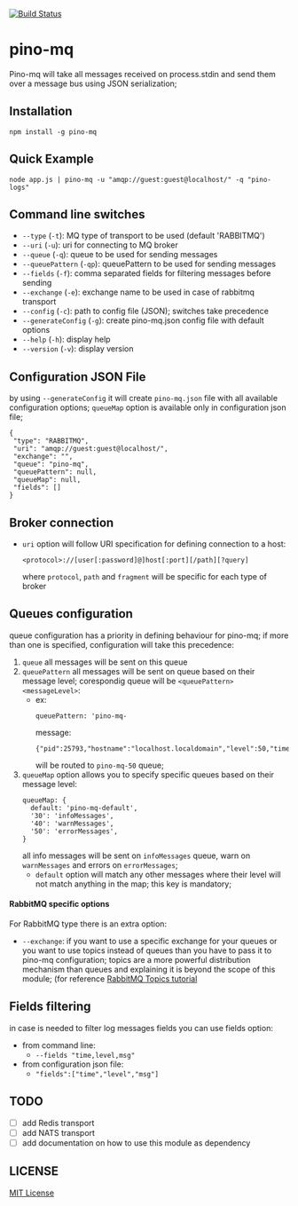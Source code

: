 [![Build Status](https://travis-ci.org/itavy/pino-mq.svg?branch=master)](https://travis-ci.org/itavy/pino-mq)
# pino-mq
Pino-mq will take all messages received on process.stdin and send them over a message bus using JSON serialization;

## Installation

```
npm install -g pino-mq
```

## Quick Example
```
node app.js | pino-mq -u "amqp://guest:guest@localhost/" -q "pino-logs"
```


## Command line switches

- `--type` (`-t`): MQ type of transport to be used (default 'RABBITMQ')
- `--uri` (`-u`): uri for connecting to MQ broker
- `--queue` (`-q`): queue to be used for sending messages
- `--queuePattern` (`-qp`): queuePattern  to be used for sending messages
- `--fields` (`-f`): comma separated fields for filtering messages before sending
- `--exchange` (`-e`): exchange name to be used in case of rabbitmq transport
- `--config` (`-c`): path to config file (JSON); switches take precedence
- `--generateConfig` (`-g`): create pino-mq.json config file with default options
- `--help` (`-h`): display help
- `--version` (`-v`): display version

## Configuration JSON File
by using `--generateConfig` it will create `pino-mq.json` file with all available configuration 
options; `queueMap` option is available only in configuration json file;

```
{
 "type": "RABBITMQ",
 "uri": "amqp://guest:guest@localhost/",
 "exchange": "",
 "queue": "pino-mq",
 "queuePattern": null,
 "queueMap": null,
 "fields": []
}
```

## Broker connection
* `uri` option will follow URI specification for defining connection to a host:

    ```
    <protocol>://[user[:password]@]host[:port][/path][?query]
    ```
    where `protocol`, `path` and `fragment` will be specific for each type of broker

## Queues configuration
queue configuration has a priority in defining behaviour for pino-mq; if more than one is specified, configuration will take this precedence:

1. `queue` all messages will be sent on this queue
2. `queuePattern` all messages will be sent on queue based on their message level; corespondig queue will be `<queuePattern><messageLevel>`:
    * ex: 
        ```
        queuePattern: 'pino-mq-
        ```
        message:
        ```
        {"pid":25793,"hostname":"localhost.localdomain","level":50,"time":1503252634289,"msg":"msg3","v":1}
        ```
        will be routed to `pino-mq-50` queue;
3. `queueMap` option allows you to specify specific queues based on their message level:
    ```
    queueMap: {
      default: 'pino-mq-default',
      '30': 'infoMessages',
      '40': 'warnMessages',
      '50': 'errorMessages', 
    }
    ```
    all info messages will be sent on `infoMessages` queue, warn on `warnMessages` and errors on `errorMessages`;
    * `default` option will match any other messages where their level will not match anything in the map; this key is mandatory;

#### RabbitMQ specific options
For RabbitMQ type there is an extra option: 
* `--exchange`: if you want to use a specific exchange for your queues or you want to use topics instead of queues than you have to pass it to pino-mq configuration; topics are a more powerful distribution mechanism than queues and explaining it is beyond the scope of this module; (for reference [RabbitMQ Topics tutorial](https://www.rabbitmq.com/tutorials/tutorial-five-javascript.html)


## Fields filtering
in case is needed to filter log messages fields you can use fields option:
* from command line:
    * `--fields "time,level,msg"`
* from configuration json file:
    * `"fields":["time","level","msg"]`

## TODO
* [ ] add Redis transport
* [ ] add NATS transport
* [ ] add documentation on how to use this module as dependency

## LICENSE
[MIT License](https://github.com/itavy/pino-mq/blob/master/LICENSE.md)
